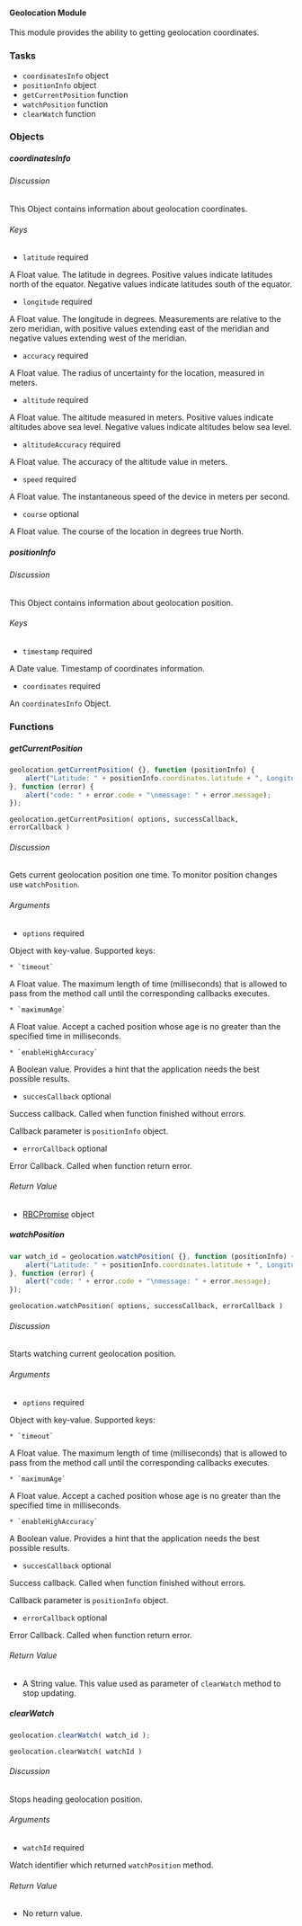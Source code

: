 #### Geolocation Module

This module provides the ability to getting geolocation coordinates.

### Tasks

  * `coordinatesInfo` object
  * `positionInfo` object
  * `getCurrentPosition` function
  * `watchPosition` function
  * `clearWatch` function
  
### Objects

##### coordinatesInfo

###### Discussion

This Object contains information about geolocation coordinates.

###### Keys

  * `latitude` required

A Float value. The latitude in degrees. Positive values indicate latitudes north of the equator. Negative values indicate latitudes south of the equator.

  * `longitude` required

A Float value. The longitude in degrees. Measurements are relative to the zero meridian, with positive values extending east of the meridian and negative values extending west of the meridian.

  * `accuracy` required

A Float value. The radius of uncertainty for the location, measured in meters.

  * `altitude` required

A Float value. The altitude measured in meters. Positive values indicate altitudes above sea level. Negative values indicate altitudes below sea level.

  * `altitudeAccuracy` required

A Float value. The accuracy of the altitude value in meters.

  * `speed` required

A Float value. The instantaneous speed of the device in meters per second.

  * `course` optional

A Float value. The course of the location in degrees true North.

##### positionInfo

###### Discussion

This Object contains information about geolocation position.

###### Keys

  * `timestamp` required

A Date value. Timestamp of coordinates information.

  * `coordinates` required

An `coordinatesInfo` Object.

### Functions

##### getCurrentPosition

```javascript
geolocation.getCurrentPosition( {}, function (positionInfo) {
    alert("Latitude: " + positionInfo.coordinates.latitude + ", Longitude: " + positionInfo.coordinates.longitude);
}, function (error) {
    alert("code: " + error.code + "\nmessage: " + error.message);
});
```

`geolocation.getCurrentPosition( options, successCallback, errorCallback )`

###### Discussion

Gets current geolocation position one time. To monitor position changes use `watchPosition`.

###### Arguments

  * `options` required

Object with key-value. Supported keys:

    * `timeout`

A Float value. The maximum length of time (milliseconds) that is allowed to pass from the method call until the corresponding callbacks executes.

    * `maximumAge`

A Float value. Accept a cached position whose age is no greater than the specified time in milliseconds.

    * `enableHighAccuracy`

A Boolean value. Provides a hint that the application needs the best possible results.

* `succesCallback` optional

Success callback. Called when function finished without errors.

Callback parameter is `positionInfo` object.

* `errorCallback` optional

Error Callback. Called when function return error.

###### Return Value

  * [RBCPromise](#kernel-promise) object


##### watchPosition

```javascript
var watch_id = geolocation.watchPosition( {}, function (positionInfo) {
    alert("Latitude: " + positionInfo.coordinates.latitude + ", Longitude: " + positionInfo.coordinates.longitude);
}, function (error) {
    alert("code: " + error.code + "\nmessage: " + error.message);
});
```

`geolocation.watchPosition( options, successCallback, errorCallback )`

###### Discussion

Starts watching current geolocation position.

###### Arguments

  * `options` required

Object with key-value. Supported keys:

    * `timeout`

A Float value. The maximum length of time (milliseconds) that is allowed to pass from the method call until the corresponding callbacks executes.

    * `maximumAge`

A Float value. Accept a cached position whose age is no greater than the specified time in milliseconds.

    * `enableHighAccuracy`

A Boolean value. Provides a hint that the application needs the best possible results.

* `succesCallback` optional

Success callback. Called when function finished without errors.

Callback parameter is `positionInfo` object.

* `errorCallback` optional

Error Callback. Called when function return error.

###### Return Value

  * A String value. This value used as parameter of `clearWatch` method to stop updating.

##### clearWatch

```javascript
geolocation.clearWatch( watch_id );
```

`geolocation.clearWatch( watchId )`

###### Discussion

Stops heading geolocation position.

###### Arguments

  * `watchId` required

Watch identifier which returned `watchPosition` method.

###### Return Value

  * No return value.